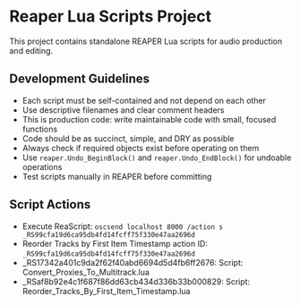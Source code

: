 # Reaper Lua Scripts Project

This project contains standalone REAPER Lua scripts for audio production and editing.

## Development Guidelines
- Each script must be self-contained and not depend on each other
- Use descriptive filenames and clear comment headers
- This is production code: write maintainable code with small, focused functions
- Code should be as succinct, simple, and DRY as possible
- Always check if required objects exist before operating on them
- Use `reaper.Undo_BeginBlock()` and `reaper.Undo_EndBlock()` for undoable operations
- Test scripts manually in REAPER before committing

## Script Actions
- Execute ReaScript: `oscsend localhost 8000 /action s _RS99cfa19d6ca95db4fd14fcff75f330e47aa2696d`
- Reorder Tracks by First Item Timestamp action ID: `_RS99cfa19d6ca95db4fd14fcff75f330e47aa2696d`
- _RS17342a401c9da2f62f40abd6694d5d4fb6ff2676: Script: Convert_Proxies_To_Multitrack.lua
- _RSaf8b92e4c1f687f86dd63cb434d336b33b000829: Script: Reorder_Tracks_By_First_Item_Timestamp.lua